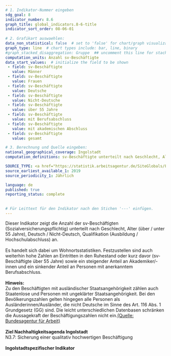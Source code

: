 ```yaml
---
# 1. Indikator-Nummer eingeben 
sdg_goal: 8 
indicator_number: 8.6
graph_title: global_indicators.8-6-title
indicator_sort_order: 08-06-01
 
# 2. Grafikart auswaehlen: 
data_non_statistical: false  # set to 'false' for chart/graph visualization 
graph_type: line  # chart types include: bar, line, binary 
#graph_stacked_disaggregation: Gruppe  ## uncomment this line for stacked bars. eplace 'Geschlecht' with the field of aggregation. 
computation_units: Anzahl sv-Beschäftigte
data_start_values:  # initialize the field to be shown  
 - field: sv-Beschäftigte 
   value: Männer 
 - field: sv-Beschäftigte 
   value: Frauen
 - field: sv-Beschäftigte 
   value: Deutsche 
 - field: sv-Beschäftigte 
   value: Nicht-Deutsche
 - field: sv-Beschäftigte 
   value: über 55 Jahre 
 - field: sv-Beschäftigte 
   value: mit Berufsabschluss
 - field: sv-Beschäftigte 
   value: mit akademischen Abschluss 
 - field: sv-Beschäftigte 
   value: gesamt    

# 3. Berechnung und Quelle eingeben: 
national_geographical_coverage: Ingolstadt 
computation_definitions: sv-Beschäftigte unterteilt nach Geschlecht, Alter (über / unter 55 Jahre), Deutsch / Nicht-Deutsch, Qualifikation (Ausbildung / Hochschulabschluss)

SOURCE_TYPE: <a href="https://statistik.arbeitsagentur.de/SiteGlobals/Forms/Suche/Einzelheftsuche_Formular.html?topic_f=beschaeftigung-sozbe-svb-jc-merkmale">Bundesagentur für Arbeit</a>  # data source  
source_earliest_available_1: 2019
source_periodicity_1: Jährlich

language: de   
published: true 
reporting_status: complete
 
 
# Für Leittext für den Indikator nach den Stichen '---' einfügen. 
---
```

Dieser Indikator zeigt die Anzahl der sv-Beschäftigten (Sozialversicherungspflichtig) unterteilt nach Geschlecht, Alter (über / unter 55 Jahre), Deutsch / Nicht-Deutsch, Qualifikation (Ausbildung / Hochschulabschluss) an.<br>
<br>
Es handelt sich dabei um Wohnortsstatistiken. Festzustellen sind auch weiterhin hohe Zahlen an Eintritten in den Ruhestand oder kurz davor (sv-Beschäftigte über 55 Jahre) sowie ein steigender Anteil an Akademiker/-innen und ein sinkender Anteil an Personen mit anerkanntem Berufsabschluss.<br>
<br>
<b>Hinweis:</b><br>
Zu den Beschäftigten mit ausländischer Staatsangehörigkeit zählen auch Staatenlose und Personen mit ungeklärter Staatsangehörigkeit. Bei den Bevölkerungszahlen gelten hingegen alle Personen als Ausländerinnen/Ausländer, die nicht Deutsche im Sinne des Art. 116 Abs. 1 Grundgesetz (GG) sind. Die leicht unterschiedlichen Datenbasen schränken die Aussagekraft der Beschäftigungszahlen nicht ein.<a href="https://statistik.arbeitsagentur.de/SiteGlobals/Forms/Suche/Einzelheftsuche_Formular.html?topic_f=beschaeftigung-sozbe-bq-heft">(Quelle: Bundesagentur für Arbeit)</a><br>
<br>
<b>Ziel Nachhaltigkeitsagenda Ingolstadt</b><br>
N3.7: Sicherung einer qualitativ hochwertigen Beschäftigung<br>
<br>
<b>Ingolstadtspezifischer Indikator</b>
